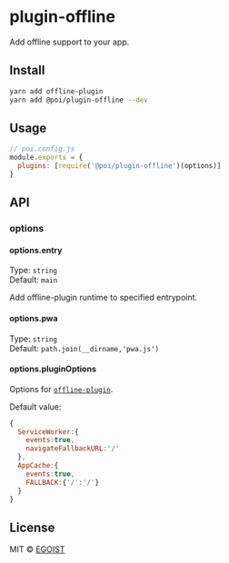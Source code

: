 # plugin-offline

Add offline support to your app.

## Install

```bash
yarn add offline-plugin
yarn add @poi/plugin-offline --dev
```

## Usage

```js
// poi.config.js
module.exports = {
  plugins: [require('@poi/plugin-offline')(options)]
}
```

## API

### options

#### options.entry

Type: `string`<br>
Default: `main`

Add offline-plugin runtime to specified entrypoint.

#### options.pwa

Type: `string`<br>
Default: `path.join(__dirname,'pwa.js')`

#### options.pluginOptions

Options for [`offline-plugin`](https://github.com/NekR/offline-plugin).

Default value:

```js
{
  ServiceWorker:{
    events:true,
    navigateFallbackURL:'/'
  },
  AppCache:{
    events:true,
    FALLBACK:{'/':'/'}
  }
}
```

## License

MIT © [EGOIST](https://github.com/egoist)

